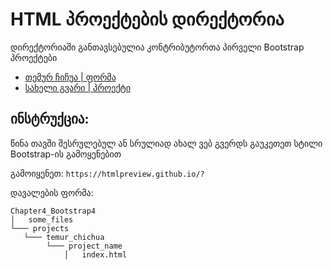 # HTML პროექტების დირექტორია

დირექტორიაში განთავსებულია კონტრიბუტორთა პირველი Bootstrap პროექტები

- [თემურ ჩიჩუა | ფორმა](https://htmlpreview.github.io/?https://github.com/temurchichua/UnilabPythonDevelopment/blob/master/Chapter4_Bootstrap4/projects/Temur_Chichua/home.html)
- [სახელი გვარი | პროექტი](/მისამართი)

## ინსტრუქცია:

წინა თავში შესრულებულ ან სრულიად ახალ ვებ გვერდს გაუკეთეთ სტილი Bootstrap-ის გამოყენებით

გამოიყენეთ: `https://htmlpreview.github.io/?`

დავალების ფორმა:
```
Chapter4_Bootstrap4
│   some_files
└─── projects
   └─── temur_chichua
        └─── project_name
            │   index.html
   
```

